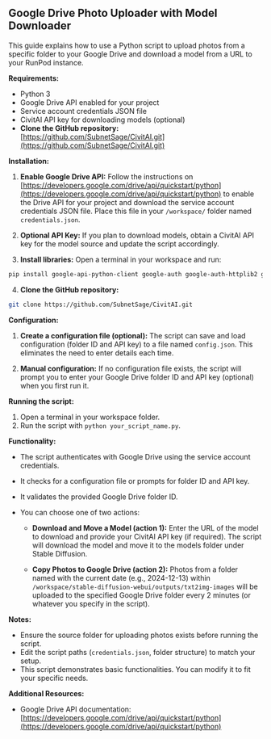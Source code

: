 ## Google Drive Photo Uploader with Model Downloader

This guide explains how to use a Python script to upload photos from a specific folder to your Google Drive and download a model from a URL to your RunPod instance.

**Requirements:**

* Python 3
* Google Drive API enabled for your project
* Service account credentials JSON file
* CivitAI API key for downloading models (optional)
* **Clone the GitHub repository:** [https://github.com/SubnetSage/CivitAI.git](https://github.com/SubnetSage/CivitAI.git)

**Installation:**

1. **Enable Google Drive API:** Follow the instructions on [https://developers.google.com/drive/api/quickstart/python](https://developers.google.com/drive/api/quickstart/python) to enable the Drive API for your project and download the service account credentials JSON file. Place this file in your `/workspace/` folder named `credentials.json`.

2. **Optional API Key:** If you plan to download models, obtain a CivitAI API key for the model source and update the script accordingly.

3. **Install libraries:** Open a terminal in your workspace and run:

```bash
pip install google-api-python-client google-auth google-auth-httplib2 google-auth-oauthlib
```

4. **Clone the GitHub repository:**

```bash
git clone https://github.com/SubnetSage/CivitAI.git
```

**Configuration:**

1. **Create a configuration file (optional):** The script can save and load configuration (folder ID and API key) to a file named `config.json`. This eliminates the need to enter details each time.

2. **Manual configuration:** If no configuration file exists, the script will prompt you to enter your Google Drive folder ID and API key (optional) when you first run it.

**Running the script:**

1. Open a terminal in your workspace folder.
2. Run the script with `python your_script_name.py`.

**Functionality:**

* The script authenticates with Google Drive using the service account credentials.
* It checks for a configuration file or prompts for folder ID and API key.
* It validates the provided Google Drive folder ID.
* You can choose one of two actions:

    * **Download and Move a Model (action 1):** Enter the URL of the model to download and provide your CivitAI API key (if required). The script will download the model and move it to the models folder under Stable Diffusion.

    * **Copy Photos to Google Drive (action 2):** Photos from a folder named with the current date (e.g., 2024-12-13) within `/workspace/stable-diffusion-webui/outputs/txt2img-images` will be uploaded to the specified Google Drive folder every 2 minutes (or whatever you specify in the script).

**Notes:**

* Ensure the source folder for uploading photos exists before running the script.
* Edit the script paths (`credentials.json`, folder structure) to match your setup.
* This script demonstrates basic functionalities. You can modify it to fit your specific needs.

**Additional Resources:**

* Google Drive API documentation: [https://developers.google.com/drive/api/quickstart/python](https://developers.google.com/drive/api/quickstart/python)
